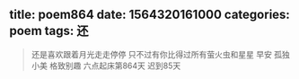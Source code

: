 title: poem864
date: 1564320161000
categories: poem
tags: 还
---
> 还是喜欢跟着月光走走停停
只不过有你比得过所有萤火虫和星星
早安
孤独小美
格致别趣
六点起床第864天 迟到85天